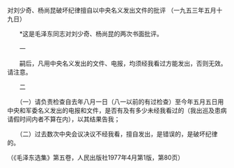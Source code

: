 对刘少奇、杨尚昆破坏纪律擅自以中央名义发出文件的批评
（一九五三年五月十九日）

　　*这是毛泽东同志对刘少奇、杨尚昆的两次书面批评。 

　　一 

　　嗣后，凡用中央名义发出的文件、电报，均须经我看过方能发出，否则无效。请注意。 

　　二 

　　（一）请负责检查自去年八月一日（八一以前的有过检查）至今年五月五日用中央和军委名义发出的电报和文件，是否有及有多少未经我看过的（我出巡及患病请假时间内者不算在内），以其结果告我； 

　　（二）过去数次中央会议决议不经我看，擅自发出，是错误的，是破坏纪律的。 

（《毛泽东选集》第五卷，人民出版社1977年4月第1版，第80页） 


 

　　 


